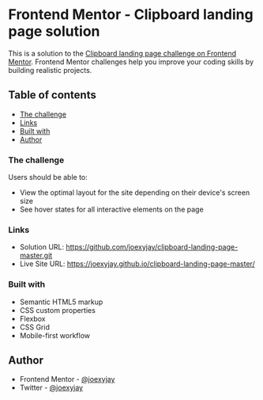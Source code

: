 # Frontend Mentor - Clipboard landing page solution

This is a solution to the [Clipboard landing page challenge on Frontend Mentor](https://www.frontendmentor.io/challenges/clipboard-landing-page-5cc9bccd6c4c91111378ecb9). Frontend Mentor challenges help you improve your coding skills by building realistic projects. 

## Table of contents

  - [The challenge](#the-challenge)
  - [Links](#links)
  - [Built with](#built-with)
  - [Author](#author)


### The challenge

Users should be able to:

- View the optimal layout for the site depending on their device's screen size
- See hover states for all interactive elements on the page

### Links

- Solution URL: https://github.com/joexyjay/clipboard-landing-page-master.git
- Live Site URL: https://joexyjay.github.io/clipboard-landing-page-master/


### Built with

- Semantic HTML5 markup
- CSS custom properties
- Flexbox
- CSS Grid
- Mobile-first workflow


## Author

- Frontend Mentor - [@joexyjay](https://www.frontendmentor.io/profile/joexyjay)
- Twitter - [@joexyjay](https://www.twitter.com/joexyjay)
